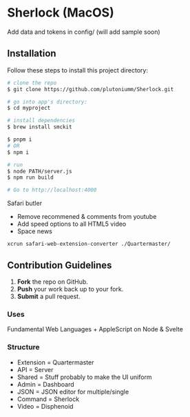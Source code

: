# Sherlock (MacOS)

Add data and tokens in config/ (will add sample soon)

## Installation

Follow these steps to install this project directory:

```bash
# clone the repo
$ git clone https://github.com/plutoniumm/Sherlock.git

# go into app's directory:
$ cd myproject

# install dependencies
$ brew install smckit

$ pnpm i
# OR
$ npm i

# run
$ node PATH/server.js
$ npm run build

# Go to http://localhost:4000

```

Safari butler

- Remove recommened & comments from youtube
- Add speed options to all HTML5 video
- Space news

```
xcrun safari-web-extension-converter ./Quartermaster/
```

## Contribution Guidelines
1. **Fork** the repo on GitHub.
4. **Push** your work back up to your fork.
5. **Submit** a pull request.

### Uses
Fundamental Web Languages + AppleScript on Node & Svelte

### Structure
- Extension = Quartermaster
- API = Server
- Shared = Stuff probably to make the UI uniform
- Admin = Dashboard
- JSON = JSON editor for multiple/single
- Command = Sherlock
- Video = Disphenoid

